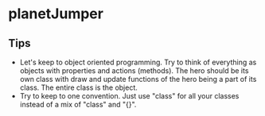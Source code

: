 # planetJumper

Tips
---

- Let's keep to object oriented programming. Try to think of everything as objects with properties and actions (methods). The hero should be its own class with draw and update functions of the hero being a part of its class. The entire class is the object.
- Try to keep to one convention. Just use "class" for all your classes instead of a mix of "class" and "{}".
